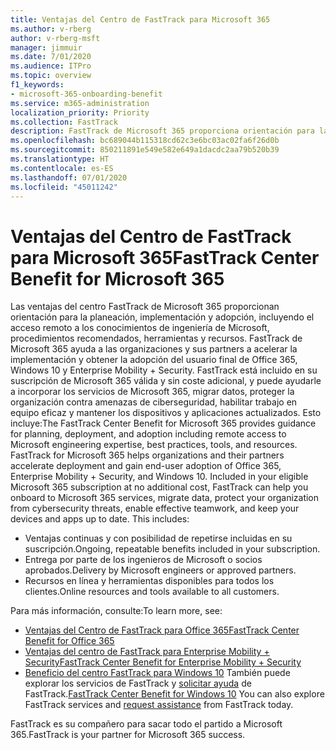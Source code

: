 ```yaml
---
title: Ventajas del Centro de FastTrack para Microsoft 365
ms.author: v-rberg
author: v-rberg-msft
manager: jimmuir
ms.date: 7/01/2020
ms.audience: ITPro
ms.topic: overview
f1_keywords:
- microsoft-365-onboarding-benefit
ms.service: m365-administration
localization_priority: Priority
ms.collection: FastTrack
description: FastTrack de Microsoft 365 proporciona orientación para la planeación, implementación y adopción, incluyendo el acceso remoto a los conocimientos de ingeniería de Microsoft, procedimientos recomendados, herramientas y recursos. FastTrack de Microsoft 365 ayuda a las organizaciones y sus partners a acelerar la implementación y obtener la adopción del usuario final de Office 365, Windows 10 y Enterprise Mobility + Security.
ms.openlocfilehash: bc689044b115318cd62c3e6bc03ac02fa6f26d0b
ms.sourcegitcommit: 850211891e549e582e649a1dacdc2aa79b520b39
ms.translationtype: HT
ms.contentlocale: es-ES
ms.lasthandoff: 07/01/2020
ms.locfileid: "45011242"
---
```

# <a name="fasttrack-center-benefit-for-microsoft-365"></a><span data-ttu-id="4df4e-104">Ventajas del Centro de FastTrack para Microsoft 365</span><span class="sxs-lookup"><span data-stu-id="4df4e-104">FastTrack Center Benefit for Microsoft 365</span></span>

<span data-ttu-id="4df4e-p102">Las ventajas del centro FastTrack de Microsoft 365 proporcionan orientación para la planeación, implementación y adopción, incluyendo el acceso remoto a los conocimientos de ingeniería de Microsoft, procedimientos recomendados, herramientas y recursos. FastTrack de Microsoft 365 ayuda a las organizaciones y sus partners a acelerar la implementación y obtener la adopción del usuario final de Office 365, Windows 10 y Enterprise Mobility + Security. FastTrack está incluido en su suscripción de Microsoft 365 válida y sin coste adicional, y puede ayudarle a incorporar los servicios de Microsoft 365, migrar datos, proteger la organización contra amenazas de ciberseguridad, habilitar trabajo en equipo eficaz y mantener los dispositivos y aplicaciones actualizados. Esto incluye:</span><span class="sxs-lookup"><span data-stu-id="4df4e-p102">The FastTrack Center Benefit for Microsoft 365 provides guidance for planning, deployment, and adoption including remote access to Microsoft engineering expertise, best practices, tools, and resources. FastTrack for Microsoft 365 helps organizations and their partners accelerate deployment and gain end-user adoption of Office 365, Enterprise Mobility + Security, and Windows 10. Included in your eligible Microsoft 365 subscription at no additional cost, FastTrack can help you onboard to Microsoft 365 services, migrate data, protect your organization from cybersecurity threats, enable effective teamwork, and keep your devices and apps up to date. This includes:</span></span>

- <span data-ttu-id="4df4e-109">Ventajas continuas y con posibilidad de repetirse incluidas en su suscripción.</span><span class="sxs-lookup"><span data-stu-id="4df4e-109">Ongoing, repeatable benefits included in your subscription.</span></span>
- <span data-ttu-id="4df4e-110">Entrega por parte de los ingenieros de Microsoft o socios aprobados.</span><span class="sxs-lookup"><span data-stu-id="4df4e-110">Delivery by Microsoft engineers or approved partners.</span></span>
- <span data-ttu-id="4df4e-111">Recursos en línea y herramientas disponibles para todos los clientes.</span><span class="sxs-lookup"><span data-stu-id="4df4e-111">Online resources and tools available to all customers.</span></span>
  
<span data-ttu-id="4df4e-112">Para más información, consulte:</span><span class="sxs-lookup"><span data-stu-id="4df4e-112">To learn more, see:</span></span>

- [<span data-ttu-id="4df4e-113">Ventajas del Centro de FastTrack para Office 365</span><span class="sxs-lookup"><span data-stu-id="4df4e-113">FastTrack Center Benefit for Office 365</span></span>](O365-fasttrack-benefit-for-office-365.md) 
- [<span data-ttu-id="4df4e-114">Ventajas del centro de FastTrack para Enterprise Mobility + Security</span><span class="sxs-lookup"><span data-stu-id="4df4e-114">FastTrack Center Benefit for Enterprise Mobility + Security</span></span>](EMS-fasttrack-benefit-for-EMS.md)
- <span data-ttu-id="4df4e-115">[Beneficio del centro FastTrack para Windows 10](Win-10-fasttrack-benefit-for-Windows-10.md) También puede explorar los servicios de FastTrack y [solicitar ayuda](https://go.microsoft.com/fwlink/p/?LinkId=2003903) de FastTrack.</span><span class="sxs-lookup"><span data-stu-id="4df4e-115">[FastTrack Center Benefit for Windows 10](Win-10-fasttrack-benefit-for-Windows-10.md) You can also explore FastTrack services and [request assistance](https://go.microsoft.com/fwlink/p/?LinkId=2003903) from FastTrack today.</span></span>

<span data-ttu-id="4df4e-116">FastTrack es su compañero para sacar todo el partido a Microsoft 365.</span><span class="sxs-lookup"><span data-stu-id="4df4e-116">FastTrack is your partner for Microsoft 365 success.</span></span>
  